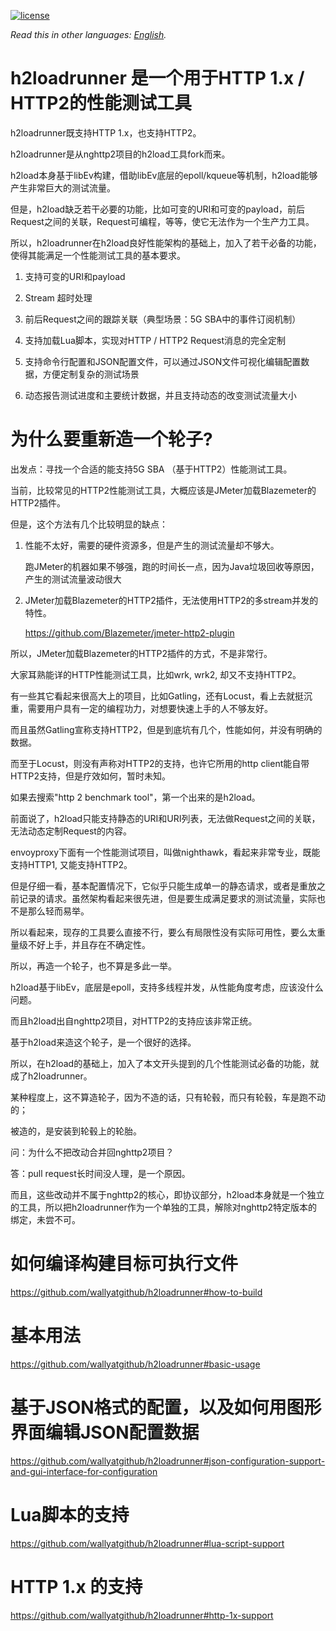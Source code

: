 [![license](https://img.shields.io/github/license/wallyatgithub/h2loadrunner.svg?style=flat-square)](https://github.com/wallyatgithub/h2loadrunner)

*Read this in other languages: [English](README.md).*

# h2loadrunner 是一个用于HTTP 1.x / HTTP2的性能测试工具
  h2loadrunner既支持HTTP 1.x，也支持HTTP2。
  
  h2loadrunner是从nghttp2项目的h2load工具fork而来。

  h2load本身基于libEv构建，借助libEv底层的epoll/kqueue等机制，h2load能够产生非常巨大的测试流量。
  
  但是，h2load缺乏若干必要的功能，比如可变的URI和可变的payload，前后Request之间的关联，Request可编程，等等，使它无法作为一个生产力工具。

  所以，h2loadrunner在h2load良好性能架构的基础上，加入了若干必备的功能，使得其能满足一个性能测试工具的基本要求。
  
  1. 支持可变的URI和payload
  
  2. Stream 超时处理
  
  3. 前后Request之间的跟踪关联（典型场景：5G SBA中的事件订阅机制）
  
  4. 支持加载Lua脚本，实现对HTTP / HTTP2 Request消息的完全定制
  
  5. 支持命令行配置和JSON配置文件，可以通过JSON文件可视化编辑配置数据，方便定制复杂的测试场景
     
  6. 动态报告测试进度和主要统计数据，并且支持动态的改变测试流量大小
  

# 为什么要重新造一个轮子?
  出发点：寻找一个合适的能支持5G SBA （基于HTTP2）性能测试工具。

  当前，比较常见的HTTP2性能测试工具，大概应该是JMeter加载Blazemeter的HTTP2插件。

  但是，这个方法有几个比较明显的缺点：

  1. 性能不太好，需要的硬件资源多，但是产生的测试流量却不够大。

     跑JMeter的机器如果不够强，跑的时间长一点，因为Java垃圾回收等原因，产生的测试流量波动很大
   
  2. JMeter加载Blazemeter的HTTP2插件，无法使用HTTP2的多stream并发的特性。
   
     https://github.com/Blazemeter/jmeter-http2-plugin


  所以，JMeter加载Blazemeter的HTTP2插件的方式，不是非常行。

  大家耳熟能详的HTTP性能测试工具，比如wrk, wrk2, 却又不支持HTTP2。

  有一些其它看起来很高大上的项目，比如Gatling，还有Locust，看上去就挺沉重，需要用户具有一定的编程功力，对想要快速上手的人不够友好。
  
  而且虽然Gatling宣称支持HTTP2，但是到底坑有几个，性能如何，并没有明确的数据。

  而至于Locust，则没有声称对HTTP2的支持，也许它所用的http client能自带HTTP2支持，但是疗效如何，暂时未知。

  如果去搜索"http 2 benchmark tool"，第一个出来的是h2load。
  
  前面说了，h2load只能支持静态的URI和URI列表，无法做Request之间的关联，无法动态定制Request的内容。
  
  envoyproxy下面有一个性能测试项目，叫做nighthawk，看起来非常专业，既能支持HTTP1, 又能支持HTTP2。
  
  但是仔细一看，基本配置情况下，它似乎只能生成单一的静态请求，或者是重放之前记录的请求。虽然架构看起来很先进，但是要生成满足要求的测试流量，实际也不是那么轻而易举。
  
  

  所以看起来，现存的工具要么直接不行，要么有局限性没有实际可用性，要么太重量级不好上手，并且存在不确定性。
  
  所以，再造一个轮子，也不算是多此一举。

  h2load基于libEv，底层是epoll，支持多线程并发，从性能角度考虑，应该没什么问题。
  
  而且h2load出自nghttp2项目，对HTTP2的支持应该非常正统。

  基于h2load来造这个轮子，是一个很好的选择。

  所以，在h2load的基础上，加入了本文开头提到的几个性能测试必备的功能，就成了h2loadrunner。

  某种程度上，这不算造轮子，因为不造的话，只有轮毂，而只有轮毂，车是跑不动的；
  
  被造的，是安装到轮毂上的轮胎。

  问：为什么不把改动合并回nghttp2项目？

  答：pull request长时间没人理，是一个原因。

  而且，这些改动并不属于nghttp2的核心，即协议部分，h2load本身就是一个独立的工具，所以把h2loadrunner作为一个单独的工具，解除对nghttp2特定版本的绑定，未尝不可。


# 如何编译构建目标可执行文件

  https://github.com/wallyatgithub/h2loadrunner#how-to-build

# 基本用法
  https://github.com/wallyatgithub/h2loadrunner#basic-usage


# 基于JSON格式的配置，以及如何用图形界面编辑JSON配置数据

  https://github.com/wallyatgithub/h2loadrunner#json-configuration-support-and-gui-interface-for-configuration

# Lua脚本的支持

  https://github.com/wallyatgithub/h2loadrunner#lua-script-support
  
    
# HTTP 1.x 的支持
  
  https://github.com/wallyatgithub/h2loadrunner#http-1x-support
  
  


